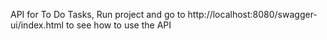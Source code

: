 API for To Do Tasks,
Run project and go to http://localhost:8080/swagger-ui/index.html to see how to use the API

